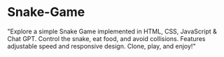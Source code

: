 # Snake-Game
"Explore a simple Snake Game implemented in HTML, CSS, JavaScript &amp; Chat GPT. Control the snake, eat food, and avoid collisions. Features adjustable speed and responsive design. Clone, play, and enjoy!"

